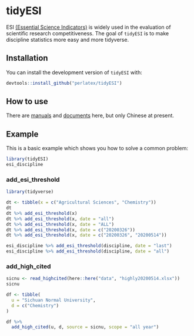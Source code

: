 
# tidyESI

<!-- badges: start -->
<!-- badges: end -->
ESI [(Essential Science Indicators)](https://esi.clarivate.com/) is widely used in the evaluation of scientific research competitiveness. The goal of `tidyESI` is to make discipline statistics more easy and more tidyverse.

## Installation

You can install the development version of `tidyESI` with:

``` r
devtools::install_github("perlatex/tidyESI")
```
## How to use

There are [manuals](https://github.com/perlatex/tidyESI/tree/master/vignettes) and [documents](https://github.com/perlatex/use_tidyESI) here, but only Chinese at present.

## Example

This is a basic example which shows you how to solve a common problem:

``` r
library(tidyESI)
esi_discipline
```

### add_esi_threshold
``` r
library(tidyverse)

dt <- tibble(x = c("Agricultural Sciences", "Chemistry"))
dt
dt %>% add_esi_threshold(x)
dt %>% add_esi_threshold(x, date = "all")
dt %>% add_esi_threshold(x, date = "ALL")
dt %>% add_esi_threshold(x, date = c("20200326"))
dt %>% add_esi_threshold(x, date = c("20200326", "20200514"))
```


``` r
esi_discipline %>% add_esi_threshold(discipline, date = "last")
esi_discipline %>% add_esi_threshold(discipline, date = "all")
```

### add_high_cited
``` r
sicnu <- read_highcited(here::here("data", "highly20200514.xlsx"))
sicnu
```


``` r
df <- tibble(
  u = "Sichuan Normal University",
  d = c("Chemistry")
)
```


``` r
df %>%
  add_high_cited(u, d, source = sicnu, scope = "all year")
```
